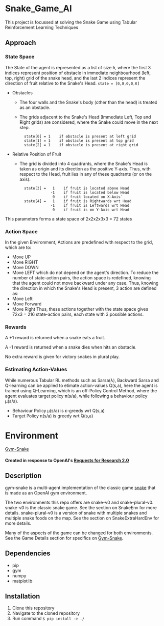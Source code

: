 # Snake_Game_AI
This project is focussed at solving the Snake Game using Tabular Reinforcement Learning Techniques

## Approach
### State Space
The State of the agent is represented as a list of size 5, where the first 3 indices represent position of obstacle in immediate neighbourhood (left, top, right) grid of the snake head, and the last 2 indices represent the direction of fruit relative to the Snake's Head. 
`state = [0,0,0,0,0]`
- Obstacles
    - The four walls and the Snake's body (other than the head) is treated as an obstacle.
    - The grids adjacent to the Snake's Head (Immediate Left, Top and Right grids) are considered, where the Snake could move in the next step.
            
            state[0] = 1    if obstacle is present at left grid
            state[1] = 1    if obstacle is present at top grid
            state[2] = 1    if obstacle is present at right grid
            
- Relative Position of Fruit
    - The grid is divided into 4 quadrants, where the Snake's Head is taken as origin and its direction as the positive Y-axis. Thus, with respect to the Head, fruit lies in any of these quadrants (or on the axis).
            
            state[3] =   1    if fruit is located above Head
                        -1    if fruit is located below Head
                         0    if fruit located on X-Axis`
            state[4] =   1    if fruit is Rightwards wrt Head
                        -1    if fruit is Leftwards wrt Head
                         0    if fruit is on Y-Axis wrt Head
This parameters forms a state space of 2x2x2x3x3 = 72 states

### Action Space
In the given Environment, Actions are predefined with respect to the grid, which are to:
- Move UP
- Move RIGHT
- Move DOWN
- Move LEFT
which do not depend on the agent's direction. To reduce the number of state-action pairs, the action space is redefined, knowing that the agent could not move backward under any case.
Thus, knowing the direction in which the Snake's Head is present, 3 action are defined as:
- Move Left
- Move Forward
- Move Right
Thus, these actions together with the state space gives 72x3 = 216 state-action pairs, each state with 3 possible actions.
### Rewards
A +1 reward is returned when a snake eats a fruit.

A -1 reward is returned when a snake dies when hits an obstacle.

No extra reward is given for victory snakes in plural play.
### Estimating Action-Values
While numerous Tabular RL methods such as Sarsa(λ), Backward Sarsa and Q-learning can be applied to etimate action-values Q(s,a), here the agent is trained using Q-Learning, which is an off-Policy Control Method, where the agent evaluates target policy π(s/a), while following a behaviour policy μ(s/a).
- Behaviour Policy μ(s/a) is ε-greedy wrt Q(s,a)
- Target Policy π(s/a) is greedy wrt Q(s,a)
# Environment
[Gym-Snake](https://github.com/grantsrb/Gym-Snake)
#### Created in response to OpenAI's [Requests for Research 2.0](https://blog.openai.com/requests-for-research-2/)

## Description
gym-snake is a multi-agent implementation of the classic game [snake](https://www.youtube.com/watch?v=wDbTP0B94AM) that is made as an OpenAI gym environment.

The two environments this repo offers are snake-v0 and snake-plural-v0. snake-v0 is the classic snake game. See the section on SnakeEnv for more details. snake-plural-v0 is a version of snake with multiple snakes and multiple snake foods on the map. See the section on SnakeExtraHardEnv for more details. 

Many of the aspects of the game can be changed for both environments. See the Game Details section for specifics on [Gym-Snake](https://github.com/grantsrb/Gym-Snake).

## Dependencies
- pip
- gym
- numpy
- matplotlib

## Installation
1. Clone this repository
2. Navigate to the cloned repository
3. Run command `$ pip install -e ./`


